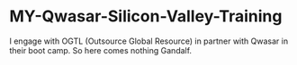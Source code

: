 # MY-Qwasar-Silicon-Valley-Training
I engage with OGTL (Outsource Global Resource) in partner with Qwasar in their boot camp. So here comes nothing Gandalf.
